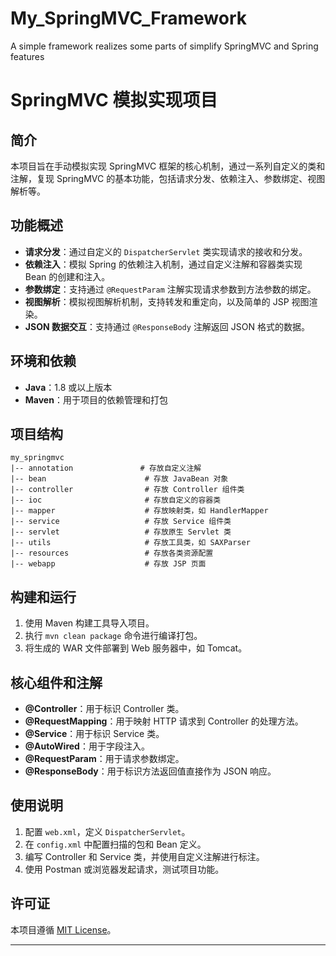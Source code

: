 # My_SpringMVC_Framework
A simple framework realizes some parts of simplify SpringMVC and Spring features

# SpringMVC 模拟实现项目
## 简介
本项目旨在手动模拟实现 SpringMVC 框架的核心机制，通过一系列自定义的类和注解，复现 SpringMVC 的基本功能，包括请求分发、依赖注入、参数绑定、视图解析等。

## 功能概述
- **请求分发**：通过自定义的 `DispatcherServlet` 类实现请求的接收和分发。
- **依赖注入**：模拟 Spring 的依赖注入机制，通过自定义注解和容器类实现 Bean 的创建和注入。
- **参数绑定**：支持通过 `@RequestParam` 注解实现请求参数到方法参数的绑定。
- **视图解析**：模拟视图解析机制，支持转发和重定向，以及简单的 JSP 视图渲染。
- **JSON 数据交互**：支持通过 `@ResponseBody` 注解返回 JSON 格式的数据。

## 环境和依赖
- **Java**：1.8 或以上版本
- **Maven**：用于项目的依赖管理和打包

## 项目结构
```
my_springmvc
|-- annotation               # 存放自定义注解
|-- bean                      # 存放 JavaBean 对象
|-- controller                # 存放 Controller 组件类
|-- ioc                       # 存放自定义的容器类
|-- mapper                    # 存放映射类，如 HandlerMapper
|-- service                   # 存放 Service 组件类
|-- servlet                   # 存放原生 Servlet 类
|-- utils                     # 存放工具类，如 SAXParser
|-- resources                 # 存放各类资源配置
|-- webapp                    # 存放 JSP 页面
```

## 构建和运行
1. 使用 Maven 构建工具导入项目。
2. 执行 `mvn clean package` 命令进行编译打包。
3. 将生成的 WAR 文件部署到 Web 服务器中，如 Tomcat。

## 核心组件和注解
- **@Controller**：用于标识 Controller 类。
- **@RequestMapping**：用于映射 HTTP 请求到 Controller 的处理方法。
- **@Service**：用于标识 Service 类。
- **@AutoWired**：用于字段注入。
- **@RequestParam**：用于请求参数绑定。
- **@ResponseBody**：用于标识方法返回值直接作为 JSON 响应。

## 使用说明
1. 配置 `web.xml`，定义 `DispatcherServlet`。
2. 在 `config.xml` 中配置扫描的包和 Bean 定义。
3. 编写 Controller 和 Service 类，并使用自定义注解进行标注。
4. 使用 Postman 或浏览器发起请求，测试项目功能。

## 许可证
本项目遵循 [MIT License](https://opensource.org/licenses/MIT)。

---
